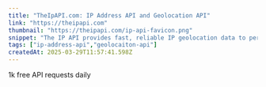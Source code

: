 ```yaml
---
title: "TheIpAPI.com: IP Address API and Geolocation API"
link: "https://theipapi.com"
thumbnail: "https://theipapi.com/ip-api-favicon.png"
snippet: "The IP API provides fast, reliable IP geolocation data to personalize experiences, optimize performance, and secure your apps globally"
tags: ["ip-address-api","geolocaiton-api"]
createdAt: 2025-03-29T11:57:41.598Z
---
```

1k free API requests daily
